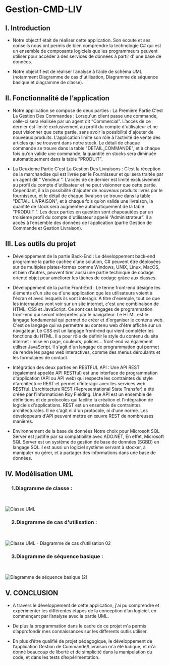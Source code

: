 # Gestion-CMD-LIV

<h2> I. Introduction</h2>

* Notre objectif était de réaliser cette application. Son écoute et ses conseils nous ont permis de bien comprendre la technologie C# qui est un ensemble de composants logiciels que les programmeurs peuvent utiliser pour accéder à des services de données à partir d' une base de données.

* Notre objectif est de réaliser l’analyse à l’aide de schéma UML (notamment Diagramme de cas d'utilisation, Diagramme de séquence basique et diagramme de classe).


<h2> II. Fonctionnalité de l’application  </h2>

* Notre application se compose de deux parties :
La Première Partie C'est La Gestion Des Commandes : 
Lorsqu'un client passe une commande, celle-ci sera réalisée par un agent dit “Commercial”. L’accès de ce dernier est limité exclusivement au profil du compte d'utilisateur et ne peut visionner que cette partie, sans avoir la possibilité d'ajouter de nouveaux produits. L’application limite son rôle à l’activité de vente des articles qui se trouvent dans  notre stock.
Le détail de chaque commande se trouve dans la table "DETAIL_COMMANDE", et à chaque fois qu’on valide une commande, la quantité en stocks sera diminuée automatiquement dans la table "PRODUIT".

* La Deuxième Partie C'est La Gestion Des Livraisons :
C’est la réception de la marchandise qui est livrée par le Fournisseur et qui sera traitée par un agent dit “  Vendeur ”. L’accès de ce dernier est limité exclusivement au profil du compte d'utilisateur et ne peut visionner que cette partie. Cependant, il a la possibilité d'ajouter de nouveaux produits livrés par le fournisseur, et le détail de chaque livraison se trouve dans la table "DETAIL_LIVRAISON", et à chaque fois qu’on valide une livraison, la quantité de stock sera augmentée automatiquement de la table "PRODUIT ".
Les deux parties en question sont chapeautées par un troisième profil du compte d'utilisateur appelé “Administrateur”. Il a accès à l’ensemble des données de l’application (partie Gestion de Commande et Gestion Livraison).

<h2> III. Les outils du projet  </h2>

* Développement de la partie Back-End : 
Le développement back-end programme la partie cachée d’une solution, C# peuvent être déployées sur de multiples plates-formes comme Windows, UNIX, Linux, MacOS, et bien d’autres, peuvent tirer aussi une partie technique de codage orienté objet pour améliorer les tâches de codage grâce aux classes.

* Développement de la partie Front-End : 
Le terme front-end désigne les éléments d'un site ou d'une application que les utilisateurs voient à l'écran et avec lesquels ils vont interagir. À titre d'exemple, tout ce que les internautes vont voir sur un site internet, c'est une combinaison de HTML, CSS et JavaScript. Ce sont ces langages de programmation front-end qui seront interprétés par le navigateur.
Le HTML est le langage fondamental qui permet de créer et d'organiser le contenu web. C'est ce langage qui va permettre au contenu web d'être affiché sur un navigateur.
Le CSS est un langage front-end qui vient compléter les fonctions du HTML. Il a pour rôle de définir le style du contenu du site internet : mise en page, couleurs, polices... 
front-end va également utiliser JavaScript. Il s'agit d'un langage de programmation qui permet de rendre les pages web interactives, comme des menus déroulants et les formulaires de contact.

* Intégration des deux parties en RESTFUL API : 
Une API REST (également appelée API RESTful) est une interface de programmation d'application (API ou API web) qui respecte les contraintes du style d'architecture REST et permet d'interagir avec les services web RESTful. L'architecture REST (Representational State Transfer) a été créée par l'informaticien Roy Fielding.
Une API est un ensemble de définitions et de protocoles qui facilite la création et l'intégration de logiciels d'applications.
REST est un ensemble de contraintes architecturales. Il ne s'agit ni d'un protocole, ni d'une norme. Les développeurs d'API peuvent mettre en œuvre REST de nombreuses manières.

* Environnement de la base de données
Notre choix pour Microsoft SQL Server  est justifié par sa compatibilité avec ADO.NET,
En effet, Microsoft SQL Server  est un système de gestion de base de données (SGBD) en langage SQL.il est aussi un logiciel système servant à stocker, à manipuler ou gérer, et à partager des informations dans une base de données.


<h2> IV. Modélisation UML </h2>

<h3>    &nbsp;&nbsp;&nbsp;&nbsp;&nbsp;1.Diagramme de classe : </h3>
<br>

![Classe UML](https://user-images.githubusercontent.com/83125801/184262770-d9fa0d39-46eb-4377-9e66-f1a0b7bd075b.jpg)

<h3>    &nbsp;&nbsp;&nbsp;&nbsp;&nbsp;2.Diagramme de cas d'utilisation : </h3>
<br>

![Classe UML - Diagramme de cas d'utilisation       02](https://user-images.githubusercontent.com/83125801/184266064-184e1add-ac1d-47da-9813-556ac5fde47a.jpeg)

<h3>    &nbsp;&nbsp;&nbsp;&nbsp;&nbsp;3.Diagramme de séquence basique : </h3>
<br>

![Diagramme de séquence basique (2)](https://user-images.githubusercontent.com/83125801/184266177-d1f5738f-bed5-4e17-9c30-182d3d53655a.jpeg)


<h2> V. CONCLUSION  </h2>

* A travers le développement de cette application, j'ai pu comprendre et expérimenter les différentes étapes de la conception d’un logiciel, en commençant par l’analyse avec la partie UML. 

* De plus la programmation dans le cadre de ce projet m'a permis d’approfondir mes connaissances sur les differents outlis utiliser.
* En plus d’être qualifié de projet pédagogique, le développement de l’application Gestion de Commande/Livraison m'a été ludique, et m'a donné beaucoup de liberté et de simplicité dans la manipulation du code, et dans les tests d’expérimentation.
